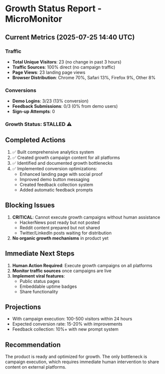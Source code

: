 # Growth Status Report - MicroMonitor

## Current Metrics (2025-07-25 14:40 UTC)

### Traffic
- **Total Unique Visitors**: 23 (no change in past 3 hours)
- **Traffic Sources**: 100% direct (no campaign traffic)
- **Page Views**: 23 landing page views
- **Browser Distribution**: Chrome 70%, Safari 13%, Firefox 9%, Other 8%

### Conversions
- **Demo Logins**: 3/23 (13% conversion)
- **Feedback Submissions**: 0/3 (0% from demo users)
- **Sign-up Attempts**: 0

### Growth Status: STALLED ⚠️

## Completed Actions
1. ✅ Built comprehensive analytics system
2. ✅ Created growth campaign content for all platforms
3. ✅ Identified and documented growth bottlenecks
4. ✅ Implemented conversion optimizations:
   - Enhanced landing page with social proof
   - Improved demo button messaging
   - Created feedback collection system
   - Added automatic feedback prompts

## Blocking Issues
1. **CRITICAL**: Cannot execute growth campaigns without human assistance
   - HackerNews post ready but not posted
   - Reddit content prepared but not shared
   - Twitter/LinkedIn posts waiting for distribution
2. **No organic growth mechanisms** in product yet

## Immediate Next Steps
1. **Human Action Required**: Execute growth campaigns on all platforms
2. **Monitor traffic sources** once campaigns are live
3. **Implement viral features**:
   - Public status pages
   - Embeddable uptime badges
   - Share functionality

## Projections
- With campaign execution: 100-500 visitors within 24 hours
- Expected conversion rate: 15-20% with improvements
- Feedback collection: 10%+ with new prompt system

## Recommendation
The product is ready and optimized for growth. The only bottleneck is campaign execution, which requires immediate human intervention to share content on external platforms.